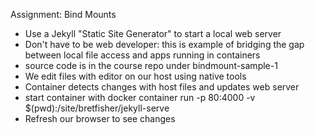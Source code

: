 
Assignment: Bind Mounts

* Use a Jekyll "Static Site Generator" to start a local web server
* Don't have to be web developer: this is example of bridging the gap 
  between local file access and apps running in containers
* source code is in the course repo under bindmount-sample-1
* We edit files with editor on our host using native tools
* Container detects changes with host files and updates web server
* start container with docker container run -p 80:4000 -v $(pwd):/site/bretfisher/jekyll-serve
* Refresh our browser to see changes
